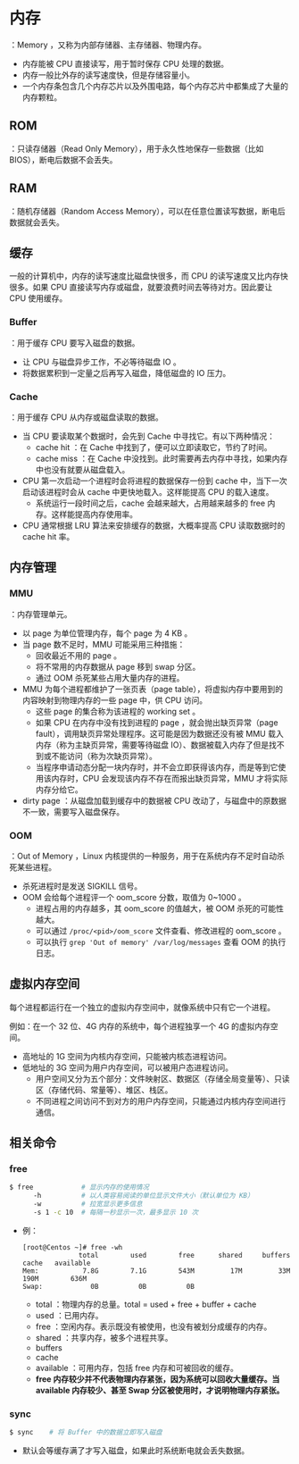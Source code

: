 # 内存

：Memory ，又称为内部存储器、主存储器、物理内存。
- 内存能被 CPU 直接读写，用于暂时保存 CPU 处理的数据。
- 内存一般比外存的读写速度快，但是存储容量小。
- 一个内存条包含几个内存芯片以及外围电路，每个内存芯片中都集成了大量的内存颗粒。

## ROM

：只读存储器（Read Only Memory），用于永久性地保存一些数据（比如 BIOS），断电后数据不会丢失。

## RAM

：随机存储器（Random Access Memory），可以在任意位置读写数据，断电后数据就会丢失。

## 缓存

一般的计算机中，内存的读写速度比磁盘快很多，而 CPU 的读写速度又比内存快很多。如果 CPU 直接读写内存或磁盘，就要浪费时间去等待对方。因此要让 CPU 使用缓存。

### Buffer

：用于缓存 CPU 要写入磁盘的数据。
- 让 CPU 与磁盘异步工作，不必等待磁盘 IO 。
- 将数据累积到一定量之后再写入磁盘，降低磁盘的 IO 压力。

### Cache

：用于缓存 CPU 从内存或磁盘读取的数据。
- 当 CPU 要读取某个数据时，会先到 Cache 中寻找它。有以下两种情况：
  - cache hit ：在 Cache 中找到了，便可以立即读取它，节约了时间。
  - cache miss ：在 Cache 中没找到。此时需要再去内存中寻找，如果内存中也没有就要从磁盘载入。
- CPU 第一次启动一个进程时会将进程的数据保存一份到 cache 中，当下一次启动该进程时会从 cache 中更快地载入。这样能提高 CPU 的载入速度。
  - 系统运行一段时间之后，cache 会越来越大，占用越来越多的 free 内存。这样能提高内存使用率。
- CPU 通常根据 LRU 算法来安排缓存的数据，大概率提高 CPU 读取数据时的 cache hit 率。

## 内存管理

### MMU

：内存管理单元。
- 以 page 为单位管理内存，每个 page 为 4 KB 。
- 当 page 数不足时，MMU 可能采用三种措施：
  - 回收最近不用的 page 。
  - 将不常用的内存数据从 page 移到 swap 分区。
  - 通过 OOM 杀死某些占用大量内存的进程。
- MMU 为每个进程都维护了一张页表（page table），将虚拟内存中要用到的内容映射到物理内存的一些 page 中，供 CPU 访问。
  - 这些 page 的集合称为该进程的 working set 。
  - 如果 CPU 在内存中没有找到进程的 page ，就会抛出缺页异常（page fault），调用缺页异常处理程序。这可能是因为数据还没有被 MMU 载入内存（称为主缺页异常，需要等待磁盘 IO）、数据被载入内存了但是找不到或不能访问（称为次缺页异常）。
  - 当程序申请动态分配一块内存时，并不会立即获得该内存，而是等到它使用该内存时，CPU 会发现该内存不存在而报出缺页异常，MMU 才将实际内存分给它。
- dirty page ：从磁盘加载到缓存中的数据被 CPU 改动了，与磁盘中的原数据不一致，需要写入磁盘保存。

### OOM

：Out of Memory ，Linux 内核提供的一种服务，用于在系统内存不足时自动杀死某些进程。
- 杀死进程时是发送 SIGKILL 信号。
- OOM 会给每个进程评一个 oom_score 分数，取值为 0~1000 。
  - 进程占用的内存越多，其 oom_score 的值越大，被 OOM 杀死的可能性越大。
  - 可以通过 `/proc/<pid>/oom_score` 文件查看、修改进程的 oom_score 。
  - 可以执行 `grep 'Out of memory' /var/log/messages` 查看 OOM 的执行日志。

## 虚拟内存空间

每个进程都运行在一个独立的虚拟内存空间中，就像系统中只有它一个进程。

例如：在一个 32 位、4G 内存的系统中，每个进程独享一个 4G 的虚拟内存空间。
- 高地址的 1G 空间为内核内存空间，只能被内核态进程访问。
- 低地址的 3G 空间为用户内存空间，可以被用户态进程访问。
  - 用户空间又分为五个部分：文件映射区、数据区（存储全局变量等）、只读区（存储代码、常量等）、堆区、栈区。
  - 不同进程之间访问不到对方的用户内存空间，只能通过内核内存空间进行通信。

## 相关命令

### free

```sh
$ free            # 显示内存的使用情况
      -h          # 以人类容易阅读的单位显示文件大小（默认单位为 KB）
      -w          # 拉宽显示更多信息
      -s 1 -c 10  # 每隔一秒显示一次，最多显示 10 次
```
- 例：
  ```
  [root@Centos ~]# free -wh
                total        used        free      shared     buffers       cache   available
  Mem:           7.8G        7.1G        543M         17M         33M        190M        636M
  Swap:            0B          0B          0B
  ```
  - total ：物理内存的总量。total = used + free + buffer + cache
  - used ：已用内存。
  - free ：空闲内存。表示既没有被使用，也没有被划分成缓存的内存。
  - shared ：共享内存，被多个进程共享。
  - buffers
  - cache
  - available ：可用内存，包括 free 内存和可被回收的缓存。
  - **free 内存较少并不代表物理内存紧张，因为系统可以回收大量缓存。当 available 内存较少、甚至 Swap 分区被使用时，才说明物理内存紧张。**

### sync

```sh
$ sync    # 将 Buffer 中的数据立即写入磁盘
```
- 默认会等缓存满了才写入磁盘，如果此时系统断电就会丢失数据。
